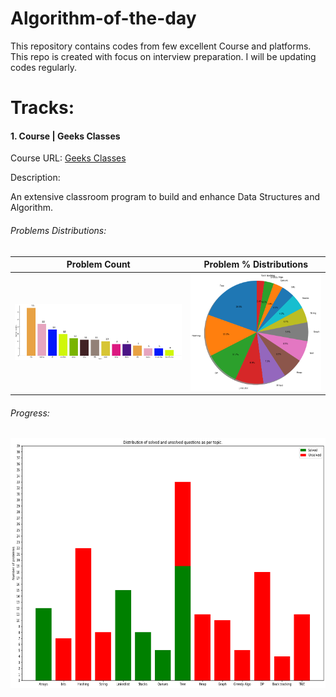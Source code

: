 # Algorithm-of-the-day
This repository contains codes from few excellent Course and platforms. This repo is created with focus on interview preparation. I will be updating codes regularly.

# Tracks:
#### 1. Course | Geeks Classes

Course URL: [Geeks Classes](https://practice.geeksforgeeks.org/courses/geeks-classes)

Description:

An extensive classroom program to build and enhance Data Structures and Algorithm.

###### Problems Distributions:
Problem Count            |  Problem % Distributions
:-------------------------:|:-------------------------:
![Problem counts](./images/problem_count.png)|![Problem counts](./images/problem_dist.png)

###### Progress:

<img src="./images/solved_dist.png" width="550" height="400"/>
